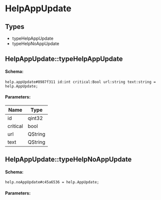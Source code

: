 # HelpAppUpdate

## Types

* typeHelpAppUpdate
* typeHelpNoAppUpdate

## HelpAppUpdate::typeHelpAppUpdate

#### Schema:

`help.appUpdate#8987f311 id:int critical:Bool url:string text:string = help.AppUpdate;`

#### Parameters:

|Name|Type|
|----|----|
|id|qint32|
|critical|bool|
|url|QString|
|text|QString|

## HelpAppUpdate::typeHelpNoAppUpdate

#### Schema:

`help.noAppUpdate#c45a6536 = help.AppUpdate;`

#### Parameters:


